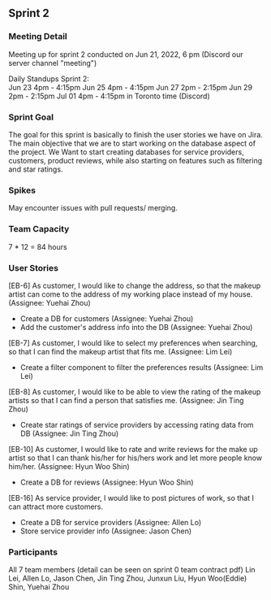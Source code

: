 ## Sprint 2

### Meeting Detail
Meeting up for sprint 2 conducted on Jun 21, 2022, 6 pm (Discord our server channel "meeting") 

Daily Standups Sprint 2:  
Jun 23 4pm - 4:15pm
Jun 25 4pm - 4:15pm
Jun 27 2pm - 2:15pm
Jun 29 2pm - 2:15pm
Jul 01 4pm - 4:15pm
in Toronto time (Discord)


### Sprint Goal
The goal for this sprint is basically to finish the user stories we have on Jira. The main objective that we are to start working on the database aspect of the project. We Want to start creating databases for service providers, customers, product reviews, while also starting on features such as filtering and star ratings.

### Spikes
May encounter issues with pull requests/ merging.

### Team Capacity
7 * 12 = 84 hours


### User Stories
[EB-6] As customer, I would like to change the address, so that the makeup artist can come to the address of my working place instead of my house. (Assignee: Yuehai Zhou)
- Create a DB for customers (Assignee: Yuehai Zhou)
- Add the customer's address info into the DB (Assignee: Yuehai Zhou)

[EB-7] As customer, I would like to select my preferences when searching, so that I can find the makeup artist that fits me. (Assignee: Lim Lei)
- Create a filter component to filter the preferences results (Assignee: Lim Lei)

[EB-8] As customer, I would like to be able to view the rating of the makeup artists so that I can find a person that satisfies me. (Assignee: Jin Ting Zhou)
- Create star ratings of service providers by accessing rating data from DB (Assignee: Jin Ting Zhou)

[EB-10] As customer, I would like to rate and write reviews for the make up artist so that I can thank his/her for his/hers work and let more people know him/her. (Assignee: Hyun Woo Shin)
- Create a DB for reviews (Assignee: Hyun Woo Shin)

[EB-16] As service provider, I would like to post pictures of work, so that I can attract more customers.
- Create a DB for service providers (Assignee: Allen Lo)
- Store service provider info (Assignee: Jason Chen)

### Participants
All 7 team members (detail can be seen on sprint 0 team contract pdf)
Lin Lei, Allen Lo, Jason Chen, Jin Ting Zhou, Junxun Liu,  Hyun Woo(Eddie) Shin, Yuehai Zhou
